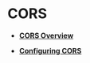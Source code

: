 # CORS<a name="obs_03_0427"></a>

-   **[CORS Overview](cors-overview-(browser).md)**  

-   **[Configuring CORS](configuring-cors-(browser).md)**  


